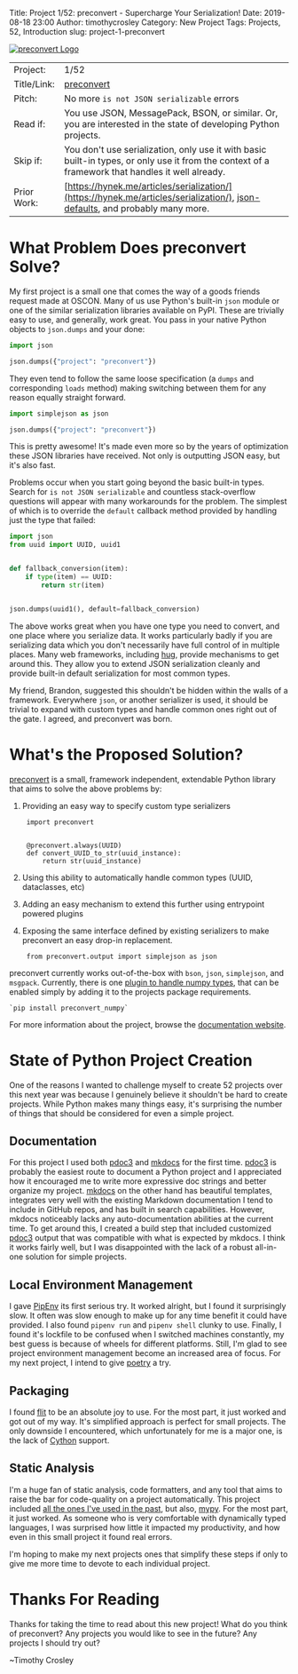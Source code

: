 Title: Project  1/52: preconvert - Supercharge Your Serialization!
Date: 2019-08-18 23:00
Author: timothycrosley
Category: New Project
Tags: Projects, 52, Introduction
slug: project-1-preconvert

[![preconvert Logo](https://raw.githubusercontent.com/timothycrosley/preconvert/master/art/logo_large.png)](https://timothycrosley.github.io/preconvert/)

|             |                                                                                                                                                                        |
| ------------| -----------------------------------------------------------------------------------------------------------------------------------------------------------------------|
| Project:    | 1/52                                                                                                                                                                   |
| Title/Link: | [preconvert](https://timothycrosley.github.io/preconvert/)                                                                                                             |
| Pitch:      | No more `is not JSON serializable` errors                                                                                                                              |
| Read if:    | You use JSON, MessagePack, BSON, or similar. Or, you are interested in the state of developing Python projects.                                                        |
| Skip if:    | You don't use serialization, only use it with basic built-in types, or only use it from the context of a framework that handles it well already.                       |
| Prior Work: | [https://hynek.me/articles/serialization/](https://hynek.me/articles/serialization/), [json-defaults](https://pypi.org/project/json-default/), and probably many more. |

# What Problem Does preconvert Solve?

My first project is a small one that comes the way of a goods friends request made at OSCON.
Many of us use Python's built-in `json` module or one of the similar serialization libraries available on PyPI.
These are trivially easy to use, and generally, work great. You pass in your native Python objects to `json.dumps` and your done:


```python
import json

json.dumps({"project": "preconvert"})
```

They even tend to follow the same loose specification (a `dumps` and corresponding `loads` method) making switching between them
for any reason equally straight forward.

```python
import simplejson as json

json.dumps({"project": "preconvert"})
```

This is pretty awesome! It's made even more so by the years of optimization these JSON libraries have received.
Not only is outputting JSON easy, but it's also fast.

Problems occur when you start going beyond the basic built-in types.
Search for `is not JSON serializable` and countless stack-overflow questions will appear with many workarounds for the problem.
The simplest of which is to override the `default` callback method provided by handling just the type that failed:

```python
import json
from uuid import UUID, uuid1


def fallback_conversion(item):
    if type(item) == UUID:
        return str(item)


json.dumps(uuid1(), default=fallback_conversion)
```

The above works great when you have one type you need to convert, and one place where you serialize data.
It works particularly badly if you are serializing data which you don't necessarily have full control of in multiple places.
Many web frameworks, including [hug](http://www.hug.rest/), provide mechanisms to get around this. They allow you to extend JSON serialization cleanly and provide built-in default serialization for most common types.

My friend, Brandon, suggested this shouldn't be hidden within the walls of a framework. Everywhere `json`, or another serializer is used, it should be trivial
to expand with custom types and handle common ones right out of the gate. I agreed, and preconvert was born.

# What's the Proposed Solution?

[preconvert](https://timothycrosley.github.io/preconvert/) is a small, framework independent, extendable Python library that aims to solve the above problems by:

1. Providing an easy way to specify custom type serializers

        import preconvert


        @preconvert.always(UUID)
        def convert_UUID_to_str(uuid_instance):
            return str(uuid_instance)

2. Using this ability to automatically handle common types (UUID, dataclasses, etc)
3. Adding an easy mechanism to extend this further using entrypoint powered plugins
4. Exposing the same interface defined by existing serializers to make preconvert an easy drop-in replacement.

        from preconvert.output import simplejson as json

preconvert currently works out-of-the-box with `bson`, `json`, `simplejson`, and `msgpack`.
Currently, there is one [plugin to handle numpy types](https://github.com/timothycrosley/preconvert_numpy), that can be enabled simply by adding it to the projects
package requirements.

    `pip install preconvert_numpy`

For more information about the project, browse the [documentation website](https://timothycrosley.github.io/preconvert/).

# State of Python Project Creation

One of the reasons I wanted to challenge myself to create 52 projects over this next year was because I genuinely believe it shouldn't be hard to create projects.
While Python makes many things easy, it's surprising the number of things that should be considered for even a simple project.

## Documentation
For this project I used both [pdoc3](https://pdoc3.github.io/pdoc/) and [mkdocs](https://www.mkdocs.org/) for the first time.
[pdoc3](https://pdoc3.github.io/pdoc/) is probably the easiest route to document a Python project and I appreciated how it encouraged
me to write more expressive doc strings and better organize my project.
[mkdocs](https://www.mkdocs.org/) on the other hand has beautiful templates, integrates very well with the existing Markdown documentation I tend to include in GitHub repos,
and has built in search capabilities. However, mkdocs noticeably lacks any auto-documentation abilities at the current time.
To get around this, I created a build step that included customized [pdoc3](https://pdoc3.github.io/pdoc/) output that was compatible with what is expected by mkdocs.
I think it works fairly well, but I was disappointed with the lack of a robust all-in-one solution for simple projects.

## Local Environment Management
I gave [PipEnv](https://docs.pipenv.org/en/latest/) its first serious try. It worked alright, but I found it surprisingly slow.
It often was slow enough to make up for any time benefit it could have provided. I also found `pipenv run` and `pipenv shell` clunky to use.
Finally, I found it's lockfile to be confused when I switched machines constantly, my best guess is because of wheels for different platforms. Still, I'm glad to see project environment management become an increased area of focus.
For my next project, I intend to give [poetry](https://poetry.eustace.io/) a try.

## Packaging
I found [flit](https://github.com/takluyver/flit) to be an absolute joy to use. For the most part, it just worked and got out of my way.
It's simplified approach is perfect for small projects. The only downside I encountered, which unfortunately for me is a major one, is the lack of [Cython](https://cython.org/) support.

## Static Analysis
I'm a huge fan of static analysis, code formatters, and any tool that aims to raise the bar for code-quality on a project automatically.
This project included [all the ones I've used in the past](https://github.com/hugapi/HOPE/blob/master/all/HOPE-8--Style-Guide-for-Hug-Code.md#automated-code-cleaners), but also, [mypy](http://mypy-lang.org/). For the most part, it just worked.
As someone who is very comfortable with dynamically typed languages, I was surprised how little it impacted my productivity, and how even in this
small project it found real errors.

I'm hoping to make my next projects ones that simplify these steps if only to give me more time to devote to each individual project.

# Thanks For Reading

Thanks for taking the time to read about this new project!
What do you think of preconvert? Any projects you would like to see in the future? Any projects I should try out?

~Timothy Crosley
